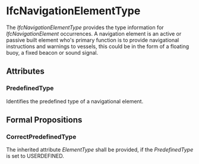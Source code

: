# IfcNavigationElementType

The _IfcNavigationElementType_  provides the type information for _IfcNavigationElement_  occurrences.
A navigation element is an active or passive built element who's primary function is to provide navigational instructions and warnings to vessels, this could be in the form of a floating buoy, a fixed beacon or sound signal.

## Attributes

### PredefinedType
Identifies the predefined type of a navigational element.

## Formal Propositions

### CorrectPredefinedType
The inherited attribute _ElementType_ shall be provided, if the _PredefinedType_ is set to USERDEFINED.
